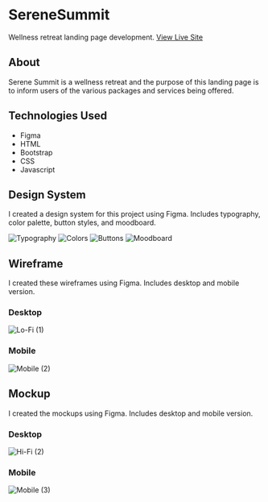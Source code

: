# SereneSummit
Wellness retreat landing page development.
[View Live Site](https://serenesummmit.netlify.app/)

## About 
Serene Summit is a wellness retreat and the purpose of this landing page is to inform users of the various packages and services being offered.


## Technologies Used
- Figma
- HTML
- Bootstrap
- CSS
- Javascript


## Design System
I created a design system for this project using Figma. Includes typography, color palette, button styles, and moodboard.

![Typography](https://user-images.githubusercontent.com/90724224/219546902-019b9a62-f523-40b2-8058-609819bd1a1c.png)
![Colors](https://user-images.githubusercontent.com/90724224/219546923-805f5ce8-5f1f-4837-88ab-b9ad74859ab8.png)
![Buttons](https://user-images.githubusercontent.com/90724224/219546939-5afd0106-3df1-402a-95c6-73e3096ebaf3.png)
![Moodboard](https://user-images.githubusercontent.com/90724224/219546963-6a5d7cce-0426-4acd-90eb-651e6380dd0e.png)

## Wireframe
I created these wireframes using Figma. Includes desktop and mobile version.

### Desktop
![Lo-Fi (1)](https://user-images.githubusercontent.com/90724224/219547193-9fe88ba7-1bac-4c64-a1ac-02fce0268469.png)

### Mobile
![Mobile (2)](https://user-images.githubusercontent.com/90724224/219547228-301a35cf-3cfc-44d1-8c38-5e991f717562.png)


## Mockup
I created the mockups using Figma. Includes desktop and mobile version.

### Desktop 
![Hi-Fi (2)](https://user-images.githubusercontent.com/90724224/219547464-ec86ca55-43bd-4314-8435-1e05328af8b7.png)


### Mobile
![Mobile (3)](https://user-images.githubusercontent.com/90724224/219547546-71824bd2-6337-4d47-a396-f6358f987f2f.png)

